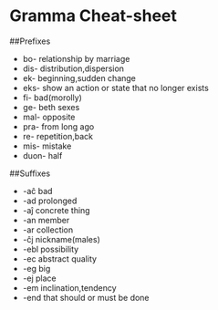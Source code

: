 ﻿Gramma Cheat-sheet
===============================================

##Prefixes

* bo- relationship by marriage
* dis- distribution,dispersion
* ek- beginning,sudden change
* eks- show an action or state that no longer exists
* fi- bad(morolly)
* ge- beth sexes
* mal- opposite
* pra- from long ago
* re- repetition,back
* mis- mistake
* duon- half

##Suffixes

* -aĉ bad
* -ad prolonged
* -aĵ concrete thing
* -an member
* -ar collection
* -ĉj nickname(males)
* -ebl possibility
* -ec abstract quality
* -eg big
* -ej place
* -em inclination,tendency
* -end that should or must be done
